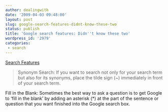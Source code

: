 ```yaml
---
author: dealingwith
date: '2009-04-03 09:48:00'
layout: post
slug: google-search-features-didnt-know-these-two
status: publish
title: 'Google search features: Didn''t know these two'
wordpress_id: '2979'
categories:
 - search
---
```


[Search Features][1]

> Synonym Search: If you want to search not only for your search term but also
for its synonyms, place the tilde sign (~) immediately in front of your search
term.

Fill in the Blank: Sometimes the best way to ask a question is to get Google
to ‘fill in the blank’ by adding an asterisk (*) at the part of the sentence
or question that you want finished into the Google search box.

   [1]: http://www.google.com/help/features.html


